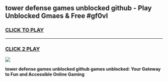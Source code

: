 
## tower defense games unblocked github - Play Unblocked Gmaes & Free #gf0vl
<h3>
<a href="https://news.freeplayer.one?title=tower_defense_games_unblocked_github&ref=26F">CLICK TO PLAY</a></h3>
<hr>

<h3>
<a href="https://news.freeplayer.one?title=tower_defense_games_unblocked_github&ref=26F">CLICK 2 PLAY</a>
  
</h3>

<a href="https://news.freeplayer.one?title=tower_defense_games_unblocked_github&ref=26F/"><img src="https://clearcache.store/games.png"></a>


**tower defense games unblocked github games unblocked: Your Gateway to Fun and Accessible Online Gaming**

